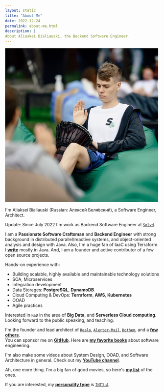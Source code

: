 ```yaml
---
layout: static
title: "About Me"
date: 2022-12-24
permalink: about-me.html
description: |
About Aliaskei Bialiauski, the Backend Software Engineer.
---
```


<img width="500" height="500" src="images/about-me.jpg">

I'm Aliaksei Bialiauski (Russian:
<span lang="ru" xml:lang="ru">Алексей Беля́вский</span>),
a Software Engineer, Architect.

Update: Since July 2022 I'm work as Backend Software Engineer
at [```Solvd```](http://solvd.com).

I am a **Passionate Software Craftsman** and **Backend Engineer** with strong background in distributed parallel/reactive systems, and object-oriented analysis and design with Java. Also, I'm a huge fan of IaaC using Terraform.
I [**write**](https://github.com/h1alexbel)
mostly in Java. And, I am a founder and active contributor of a few open source projects.

Hands-on experience with:

- Building scalable, highly available and maintainable technology solutions
- SOA, Microservices
- Integration development
- Data Storages: **PostgreSQL**, **DynamoDB** 
- Cloud Computing & DevOps: **Terraform**, **AWS**, **Kubernetes**
- OOAD
- Agile practices

Interested in ```R&D``` in the area of **Big Data**, and **Serverless Cloud computing**.
<br>
Looking forward to the public speaking, and teaching.
<br>

I'm the founder and lead architect of [```Realo```](https://github.com/h1alexbel/realo), [```Alerter-Mail```](https://github.com/h1alexbel/alerter-mail), [```Dothem```](https://github.com/h1alexbel/dothem), and a [**few others**](/pets.html).
<br>
You can sponsor me on [**GitHub**](https://github.com/sponsors/h1alexbel).
Here are [**my favorite books**](/books.html)
about software engineering.

I'm also make some videos about System Design, OOAD, and Software Architecture in general. Check out my [**YouTube channel**](https://www.youtube.com/@absimplearchitect/featured).

Ah, one more thing. I'm a big fan of good movies, so here's
[**my list**](/movies.html) of the ones.

If you are interested, my [**personality type**](https://en.wikipedia.org/wiki/Myers%E2%80%93Briggs_Type_Indicator)
is [```INTJ-A```](/images/personality.png).